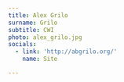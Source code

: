 ```yaml
---
title: Alex Grilo
surname: Grilo
subtitle: CWI
photo: alex_grilo.jpg
socials:
  - link: 'http://abgrilo.org/'
    name: Site

---
```

